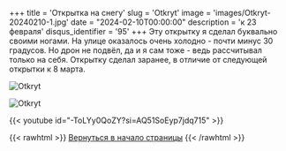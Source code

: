 +++
title = 'Открытка на снегу'
slug = 'Otkryt'
image = 'images/Otkryt-20240210-1.jpg'
date = "2024-02-10T00:00:00"
description = 'к 23 февраля'
disqus_identifier = '95'
+++
Эту открытку я сделал буквально своими ногами. На улице оказалось очень холодно - почти минус 30 градусов. Но дрон не подвёл, да и я сам тоже - ведь рассчитывал только на себя. Открытку сделал заранее, в отличие от следующей открытки к 8 марта.

![Otkryt](/images/Otkryt-20240210-2.jpg)

![Otkryt](/images/Otkryt-20240210-3.jpg)

{{< youtube id="-ToLYy0QoZY?si=AQ51SoEyp7jdq715" >}}

{{< rawhtml >}}
<a href="#">Вернуться в начало страницы</a>
{{< /rawhtml >}}